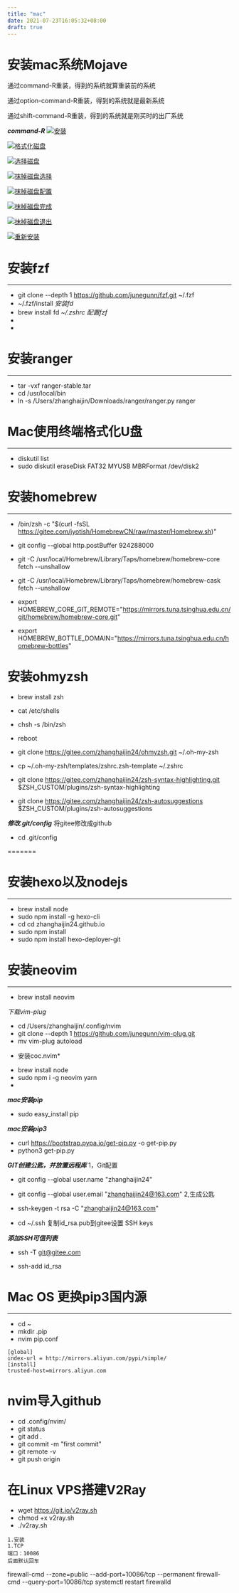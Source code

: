 ```yaml
---
title: "mac"
date: 2021-07-23T16:05:32+08:00
draft: true
---
```

# 安装mac系统Mojave
通过command-R重装，得到的系统就算重装前的系统

通过option-command-R重装，得到的系统就是最新系统

通过shift-command-R重装，得到的系统就是刚买时的出厂系统

***command-R***
 [![安装](http://101.201.197.193/images/2021/02/03/85A1BF9A-7693-4A4F-A1D4-AAED27EBD017.jpg)](http://101.201.197.193/image/spO)

 [![格式化磁盘](http://101.201.197.193/images/2021/02/03/3C01983E-64E4-434F-AD09-C2AAA610A570.jpg)](http://101.201.197.193/image/gnI)

[![选择磁盘](http://101.201.197.193/images/2021/02/03/AE4C8AF5-59FA-4D30-8336-E0AD9B6F7FC1.jpg)](http://101.201.197.193/image/BMR)

 [![抹掉磁盘选择](http://101.201.197.193/images/2021/02/03/2111DE5A-819F-435D-992E-E98E6C036687.jpg)](http://101.201.197.193/image/77x)

 [![抹掉磁盘配置](http://101.201.197.193/images/2021/02/03/435C59F2-3FFA-4358-AB2D-978B24143F88.jpg)](http://101.201.197.193/image/CIc)
 
 [![抹掉磁盘完成](http://101.201.197.193/images/2021/02/03/724AF29F-0720-4B1C-B7B9-BDD41C4783BA.jpg)](http://101.201.197.193/image/Hii)
 
 [![抹掉磁盘退出](http://101.201.197.193/images/2021/02/03/7EC34458-BE23-47FF-91DB-6FC2A806F05F.jpg)](http://101.201.197.193/image/kdP)

 [![重新安装](http://101.201.197.193/images/2021/02/03/228D04BD-55F3-4C04-80EF-4EA62848E766.jpg)](http://101.201.197.193/image/5u3)


# 安装fzf
---
- git clone --depth 1 https://github.com/junegunn/fzf.git ~/.fzf
- ~/.fzf/install
*安装fd*
- brew install fd
*~/.zshrc 配置fzf*
- 
- 

# 安装ranger
---
- tar -vxf ranger-stable.tar
- cd /usr/local/bin
- ln -s /Users/zhanghaijin/Downloads/ranger/ranger.py ranger


# Mac使用终端格式化U盘
---
- diskutil list
- sudo diskutil eraseDisk FAT32 MYUSB MBRFormat /dev/disk2

# 安装homebrew
---
- /bin/zsh -c "$(curl -fsSL https://gitee.com/jyotish/HomebrewCN/raw/master/Homebrew.sh)"
- git config --global http.postBuffer 924288000
- git -C /usr/local/Homebrew/Library/Taps/homebrew/homebrew-core fetch --unshallow
-  git -C /usr/local/Homebrew/Library/Taps/homebrew/homebrew-cask fetch --unshallow
- export HOMEBREW_CORE_GIT_REMOTE="https://mirrors.tuna.tsinghua.edu.cn/git/homebrew/homebrew-core.git"

- export HOMEBREW_BOTTLE_DOMAIN="https://mirrors.tuna.tsinghua.edu.cn/homebrew-bottles"

# 安装ohmyzsh
- brew install zsh
- cat /etc/shells
- chsh -s /bin/zsh
- reboot

- git clone https://gitee.com/zhanghaijin24/ohmyzsh.git ~/.oh-my-zsh
- cp ~/.oh-my-zsh/templates/zshrc.zsh-template ~/.zshrc

- git clone https://gitee.com/zhanghaijin24/zsh-syntax-highlighting.git $ZSH_CUSTOM/plugins/zsh-syntax-highlighting

- git clone https://gitee.com/zhanghaijin24/zsh-autosuggestions $ZSH_CUSTOM/plugins/zsh-autosuggestions

***修改.git/config***
将gitee修改成github
- cd .git/config

=======
# 安装hexo以及nodejs
---
- brew install node
- sudo npm install -g hexo-cli
- cd cd zhanghaijin24.github.io
- sudo npm install
- sudo npm install hexo-deployer-git

# 安装neovim
---
- brew install neovim

*下载vim-plug*
- cd /Users/zhanghaijin/.config/nvim
- git clone  --depth 1 https://github.com/junegunn/vim-plug.git
- mv vim-plug autoload 

* 安装coc.nvim*
- brew install node 
- sudo npm i -g neovim yarn
-

***mac安装pip***
- sudo easy_install pip

***mac安装pip3***
- curl https://bootstrap.pypa.io/get-pip.py -o get-pip.py
- python3 get-pip.py

***GIT创建公匙，并放置远程库***
1，Git配置
- git config --global user.name "zhanghaijin24"
- git config --global user.email "zhanghaijin24@163.com"
2,生成公匙
- ssh-keygen -t rsa -C "zhanghaijin24@163.com"

- cd ~/.ssh
复制id_rsa.pub到gitee设置 SSH keys

***添加SSH可信列表***
- ssh -T git@gitee.com

- ssh-add id_rsa

# Mac OS 更换pip3国内源
---
- cd ~
- mkdir .pip
- nvim pip.conf
```
[global]
index-url = http://mirrors.aliyun.com/pypi/simple/
[install]
trusted-host=mirrors.aliyun.com
```

# nvim导入github
- cd .config/nvim/
- git status
- git add .
- git commit -m "first commit"
- git remote -v
- git push origin

# 在Linux VPS搭建V2Ray
- wget https://git.io/v2ray.sh
- chmod +x v2ray.sh
- ./v2ray.sh
```
1.安装
1.TCP
端口：10086
后面默认回车
```
firewall-cmd --zone=public --add-port=10086/tcp --permanent
firewall-cmd --query-port=10086/tcp
systemctl restart firewalld
```

